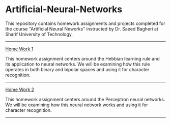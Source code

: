 # Artificial-Neural-Networks
This repository contains homework assignments and projects completed for the course "Artificial Neural Neworks" instructed by Dr. Saeed Bagheri at Sharif University of Technology.

---

[Home Work 1](https://github.com/AryaKoureshi/Artificial-Neural-Networks/tree/main/HW1)

This homework assignment centers around the Hebbian learning rule and its application to neural networks. We will be examining how this rule operates in both binary and bipolar spaces and using it for character recognition.

---

[Home Work 2](https://github.com/AryaKoureshi/Artificial-Neural-Networks/tree/main/HW2)

This homework assignment centers around the Perceptron neural networks. We will be examining how this neural network works and using it for character recognition.

---
